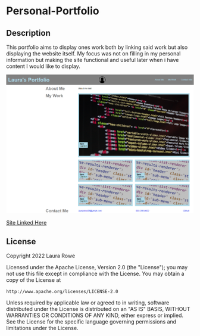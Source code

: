 # Personal-Portfolio

## Description
This portfolio aims to display ones work both by linking said work but also displaying the website itself. My focus was not on filling in my personal information but making the site functional and useful later when i have content I would like to display. 

![Screenshot](assets/images/screenshot.PNG)

[Site Linked Here](https://lroww.github.io/Portfolio-HW2/)

## License
Copyright 2022 Laura Rowe

Licensed under the Apache License, Version 2.0 (the "License");
you may not use this file except in compliance with the License.
You may obtain a copy of the License at

    http://www.apache.org/licenses/LICENSE-2.0

Unless required by applicable law or agreed to in writing, software
distributed under the License is distributed on an "AS IS" BASIS,
WITHOUT WARRANTIES OR CONDITIONS OF ANY KIND, either express or implied.
See the License for the specific language governing permissions and
limitations under the License.
